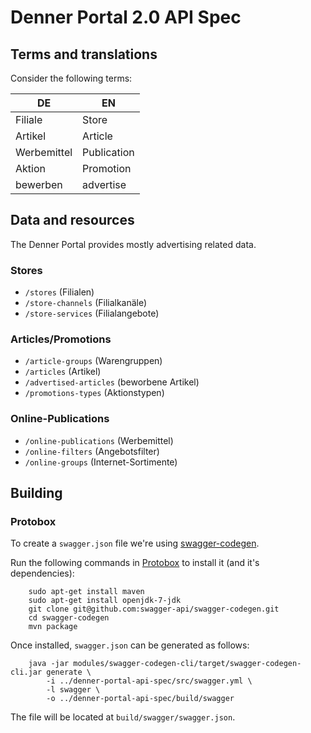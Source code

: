 # Denner Portal 2.0 API Spec

## Terms and translations
Consider the following terms:

| DE          | EN          |
|-------------|-------------|
| Filiale     | Store       |
| Artikel     | Article     |
| Werbemittel | Publication |
| Aktion      | Promotion   |
| bewerben    | advertise   |

## Data and resources
The Denner Portal provides mostly advertising related data.

### Stores

* `/stores` (Filialen)
* `/store-channels` (Filialkanäle)
* `/store-services` (Filialangebote)

### Articles/Promotions

* `/article-groups` (Warengruppen)
* `/articles` (Artikel)
* `/advertised-articles` (beworbene Artikel)
* `/promotions-types` (Aktionstypen)

### Online-Publications

* `/online-publications` (Werbemittel)
* `/online-filters` (Angebotsfilter)
* `/online-groups` (Internet-Sortimente)


## Building

### Protobox
To create a `swagger.json` file we're using [swagger-codegen](https://github.com/swagger-api/swagger-codegen).

Run the following commands in [Protobox](https://bitbucket.org/detailnet/protobox) to install it (and it's dependencies):

        sudo apt-get install maven
        sudo apt-get install openjdk-7-jdk
        git clone git@github.com:swagger-api/swagger-codegen.git
        cd swagger-codegen
        mvn package

Once installed, `swagger.json` can be generated as follows:

        java -jar modules/swagger-codegen-cli/target/swagger-codegen-cli.jar generate \
            -i ../denner-portal-api-spec/src/swagger.yml \
            -l swagger \
            -o ../denner-portal-api-spec/build/swagger
        
The file will be located at `build/swagger/swagger.json`.
